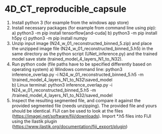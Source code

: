 # 4D_CT_reproducible_capsule

1. Install python 3 (for example from the windows app store)
2.  Install necessary packages (for example from command line using pip):
    a) python3 -m pip install tensorflow[and-cuda]
    b) python3 -m pip install h5py
    c) python3 -m pip install numpy
3. Unzip input image (N24_w_01_reconstructed_binned_5.zip) and place the unzipped image file (N24_w_01_reconstructed_binned_5.h5) in the same directory as the python script (UNet_inference.py) and the trained model save state (trained_model_4_layers_N1_to_N32).
4. Run python code (file paths have to be specified differently based on operating system)
   a) Windows command line:
      python3 inference_overlap.py -i N24_w_01_reconstructed_binned_5.h5 -m \trained_model_4_layers_N1_to_N32\saved_model       
   b) Linux terminal:
      python3 inference_overlap.py -i N24_w_01_reconstructed_binned_5.h5 -m /trained_model_4_layers_N1_to_N32/saved_model
5. Inspect the resulting segmented file, and compare it against the provided segmented file (needs unzipping). The provided file and yours should be identical. FIJI can be used to look at the files (https://imagej.net/software/fiji/downloads). Import *.h5 files into FIJI using the Ilastik plugin (https://www.ilastik.org/documentation/fiji_export/plugin)
